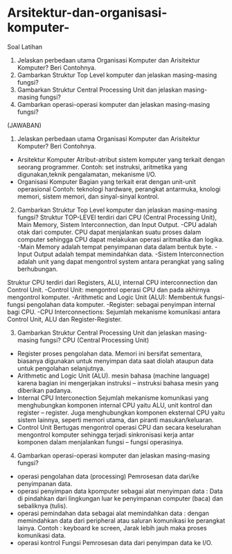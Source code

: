 # Arsitektur-dan-organisasi-komputer-

Soal Latihan
1. Jelaskan perbedaan utama Organisasi Komputer dan Arisitektur Komputer? Beri Contohnya.
2. Gambarkan Struktur Top Level komputer dan jelaskan masing-masing fungsi?
3. Gambarkan Struktur Central Processing Unit dan jelaskan masing-masing fungsi?
4. Gambarkan operasi-operasi komputer dan jelaskan masing-masing fungsi?

(JAWABAN)
1. Jelaskan perbedaan utama Organisasi Komputer dan Arisitektur Komputer? Beri Contohnya.
- Arsitektur Komputer
Atribut-atribut sistem komputer yang terkait dengan seorang programmer.
Contoh: set instruksi, aritmetika yang digunakan,teknik pengalamatan, mekanisme I/O.
- Organisasi Komputer
Bagian yang terkait erat dengan unit-unit operasional
Contoh: teknologi hardware, perangkat antarmuka, knologi memori, sistem memori, dan sinyal-sinyal kontrol.

2. Gambarkan Struktur Top Level komputer dan jelaskan masing-masing fungsi?
Struktur TOP-LEVEl terdiri dari CPU (Central Processing Unit), Main Memory, Sistem Interconnection, dan Input Output.
-CPU adalah otak dari computer. CPU dapat menjalankan suatu proses dalam computer sehingga CPU dapat melakukan operasi aritmatika dan logika.
-Main Memory adalah tempat penyimpanan data dalam bentuk byte.
-Input Output adalah tempat memindahkan data.
-Sistem Interconnection adalah unit yang dapat mengontrol system antara perangkat yang saling berhubungan.

Struktur CPU terdiri dari Registers, ALU, internal CPU interconnection dan Control Unit.
-Control Unit: mengontrol operasi CPU dan pada akhirnya mengontrol komputer.
-Arithmetic and Logic Unit (ALU): Membentuk fungsi-fungsi pengolahan data komputer.
-Register: sebagai penyimpan internal bagi CPU.
-CPU Interconnections: Sejumlah mekanisme komunikasi antara Control Unit, ALU dan Register-Register.

3. Gambarkan Struktur Central Processing Unit dan jelaskan masing-masing fungsi?
CPU (Central Processing Unit)
- Register
     proses pengolahan data. Memori ini bersifat sementara, biasanya digunakan untuk menyimpan data saat diolah ataupun data untuk pengolahan selanjutnya.
- Arithmetic and Logic Unit (ALU).
     mesin bahasa (machine language) karena bagian ini mengerjakan instruksi – instruksi bahasa mesin yang diberikan padanya. 
- Internal CPU Interconection
    Sejumlah mekanisme komunikasi yang menghubungkan komponen internal CPU yaitu ALU, unit kontrol dan register – register. Juga menghubungkan komponen eksternal CPU yaitu sistem lainnya, seperti memori utama, dan piranti masukan/keluaran.
- Control Unit
     Bertugas mengontrol operasi CPU dan secara keselurahan mengontrol komputer sehingga terjadi sinkronisasi kerja antar komponen dalam menjalankan fungsi – fungsi operasinya.

4. Gambarkan operasi-operasi komputer dan jelaskan masing-masing fungsi?
- operasi pengolahan data (processing)
Pemrosesan data dari/ke penyimpanan data.
- operasi penyimpan data
kpomputer sebagai alat menyimpan data : Data di pindahkan dari lingkungan luar ke penyimpanan computer (baca) dan sebaliknya (tulis).
- operasi pemindahan data 
sebagai alat memindahkan data : dengan memindahkan data dari peripheral atau saluran komunikasi ke perangkat lainya.
Contoh : keyboard ke screen, Jarak lebih jauh maka proses komunikasi data.
- operasi kontrol
Fungsi Pemrosesan data dari penyimpan data ke I/O.

